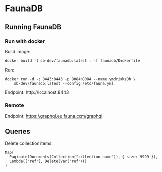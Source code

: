 # FaunaDB

## Running FaunaDB

### Run with docker

Build image:
```
docker build -t sb-dev/faunadb:latest . -f faunadb/Dockerfile
```

Run:
```
docker run -d -p 8443:8443 -p 8084:8084 --name ymdrinksDb \
    sb-dev/faunadb:latest --config /etc/fauna.yml 
```

Endpoint: http://localhost:8443

### Remote

Endpoint: https://graphql.eu.fauna.com/graphql

## Queries

Delete collection items:
```
Map(
  Paginate(Documents(Collection("collection_name")), { size: 9999 }),
  Lambda(["ref"], Delete(Var("ref")))
)
```
